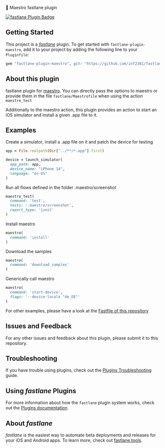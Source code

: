 🧪 Maestro fastlane plugin

[![fastlane Plugin Badge](https://rawcdn.githack.com/fastlane/fastlane/master/fastlane/assets/plugin-badge.svg)](https://rubygems.org/gems/fastlane-plugin-maestro)

## Getting Started

This project is a [_fastlane_](https://github.com/fastlane/fastlane) plugin. To get started
with `fastlane-plugin-maestro`, add it to your project by adding the following line to your `Pluginfile`:

```ruby
gem "fastlane-plugin-maestro", git: "https://github.com/inf2381/fastlane-plugin-maestro.git", branch: "main"
```

## About this plugin

fastlane plugin for [maestro](https://github.com/mobile-dev-inc/maestro).
You can directly pass the options to maestro or provide them in the file `fastlane/Maestrofile` when using the action `maestro_test`

Additionally to the maestro action, this plugin provides an action to start an iOS simulator and install a given .app
file to it.

## Examples

Create a simulator, install a .app file on it and patch the device for testing

```ruby
app = File.realpath(Dir["../**/*.app"].first)

device = launch_simulator(
  app_path: app,
  device_name: "iPhone 14",
  language: "en-US"
)
```

Run all flows defined in the folder .maestro/screenshot

```ruby
maestro_test(
  command: 'test',
  tests: '.maestro/screenshot',
  report_type: 'junit'
)
```

Install maestro

```ruby
maestro(
  command: 'install'
)
```

Download the samples

```ruby
maestro(
  command: 'download_samples'
)
```

Generically call maestro

```ruby
maestro(
  command: 'start-device',
  flags: '--device-locale "de_DE"'
)
```

For other examples, please have a look at the [Fastfile of this repository](./fastlane/Fastfile)

## Issues and Feedback

For any other issues and feedback about this plugin, please submit it to this repository.

## Troubleshooting

If you have trouble using plugins, check out
the [Plugins Troubleshooting](https://docs.fastlane.tools/plugins/plugins-troubleshooting/) guide.

## Using _fastlane_ Plugins

For more information about how the `fastlane` plugin system works, check out
the [Plugins documentation](https://docs.fastlane.tools/plugins/create-plugin/).

## About _fastlane_

_fastlane_ is the easiest way to automate beta deployments and releases for your iOS and Android apps. To learn more,
check out [fastlane.tools](https://fastlane.tools).
